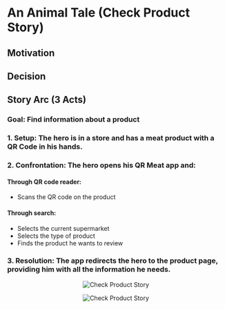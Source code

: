 # An Animal Tale (Check Product Story)

## Motivation

## Decision

## Story Arc (3 Acts)
  ### Goal: Find information about a product
  ### 1. Setup: The hero is in a store and has a meat product with a QR Code in his hands.
  ### 2. Confrontation: The hero opens his QR Meat app and:
  #### Through QR code reader:
  - Scans the QR code on the product
  #### Through search:
  - Selects the current supermarket
  - Selects the type of product
  - Finds the product he wants to review
  ### 3. Resolution: The app redirects the hero to the product page, providing him with all the information he needs.


<p align="center">
<img src="./assets/light-check-product.png#gh-light-mode-only" alt="Check Product Story">
</p>

<p align="center">
<img src="./assets/dark-check-product.png#gh-dark-mode-only" alt="Check Product Story">
</p>

